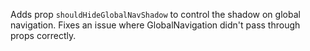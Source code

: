 Adds  prop `shouldHideGlobalNavShadow` to control the shadow on global navigation. Fixes an issue where GlobalNavigation didn't pass through props correctly.